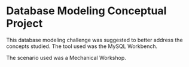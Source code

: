 # Database Modeling Conceptual Project


This database modeling challenge was suggested to better address the concepts studied. The tool used was the MySQL Workbench.

The scenario used was a Mechanical Workshop.
